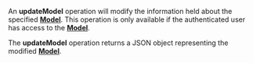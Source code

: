 <a name="updateModel"></a>An **updateModel** operation will modify the information held about the specified <a href="#models">**Model**</a>. This operation is only available if the authenticated user has access to the <a href="#models">**Model**</a>.

The **updateModel** operation returns a JSON object representing the modified <a href="#models">**Model**</a>.

